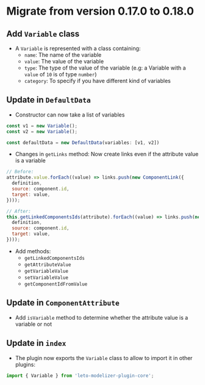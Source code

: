 # Migrate from version 0.17.0 to 0.18.0

## Add `Variable` class

- A `Variable` is represented with a class containing:
    - `name`: The name of the variable
    - `value`: The value of the variable
    - `type`: The type of the value of the variable (e.g: a Variable with a `value` of `10` is of type `number`)
    - `category`: To specify if you have different kind of variables

## Update in `DefaultData`

- Constructor can now take a list of variables

```js
const v1 = new Variable();
const v2 = new Variable();

const defaultData = new DefaultData(variables: [v1, v2])
```

- Changes in `getLinks` method: Now create links even if the attribute value is a variable

```js
// Before:
attribute.value.forEach((value) => links.push(new ComponentLink({
  definition,
  source: component.id,
  target: value,
})));

// After:
this.getLinkedComponentsIds(attribute).forEach((value) => links.push(new ComponentLink({
  definition,
  source: component.id,
  target: value,
})));
```

- Add methods: 
    - `getLinkedComponentsIds`
    - `getAttributeValue`
    - `getVariableValue`
    - `setVariableValue`
    - `getComponentIdFromValue`

## Update in `ComponentAttribute`

- Add `isVariable` method to determine whether the attribute value is a variable or not

## Update in `index`

- The plugin now exports the `Variable` class to allow to import it in other plugins:

```js
import { Variable } from 'leto-modelizer-plugin-core';
```
